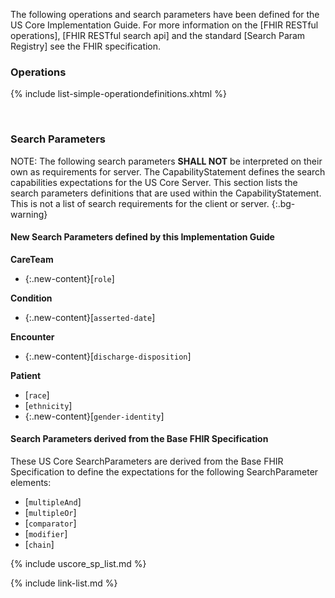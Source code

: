 
The following operations and search parameters have been defined for the US Core Implementation Guide.  For more information on the [FHIR RESTful operations], [FHIR RESTful search api] and the standard [Search Param Registry] see the FHIR specification.

### Operations

  {% include list-simple-operationdefinitions.xhtml %}

<br />

### Search Parameters

NOTE: The following search parameters **SHALL NOT** be interpreted on their own as requirements for server.  The CapabilityStatement defines the search capabilities expectations for the US Core Server. This section lists the search parameters definitions that are used within the CapabilityStatement.  This is not a list of search requirements for the client or server.
{:.bg-warning}

#### New Search Parameters defined by this Implementation Guide

**CareTeam**
- {:.new-content}[`role`]

**Condition**
- {:.new-content}[`asserted-date`]

**Encounter**
- {:.new-content}[`discharge-disposition`]

**Patient**
- [`race`]
- [`ethnicity`]
- {:.new-content}[`gender-identity`]


#### Search Parameters derived from the Base FHIR Specification

These US Core SearchParameters are derived from the Base FHIR Specification to define the expectations for the following SearchParameter elements:

- [`multipleAnd`]
- [`multipleOr`]
- [`comparator`]
- [`modifier`]
- [`chain`]

{% include uscore_sp_list.md %}

{% include link-list.md %}
